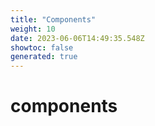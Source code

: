 ```yaml
---
title: "Components"
weight: 10
date: 2023-06-06T14:49:35.548Z
showtoc: false
generated: true
---
```

<!-- This file was generated from the Vendure source. Do not modify. Instead, re-run the "docs:build" script -->


# components